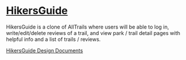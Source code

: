 # [HikersGuide]()

HikersGuide is a clone of AllTrails where users will be able to log in, write/edit/delete reviews of a trail, and view park / trail detail pages with helpful info and a list of trails / reviews.

[HikersGuide Design Documents](https://github.com/darothmedia/hikers-guide/wiki)

